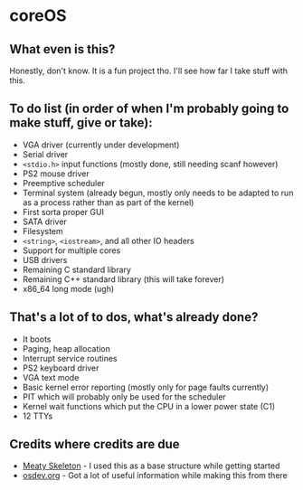 # coreOS
## What even is this?
Honestly, don't know. It is a fun project tho. I'll see how far I take stuff with this.

## To do list (in order of when I'm probably going to make stuff, give or take):
- VGA driver (currently under development)
- Serial driver
- `<stdio.h>` input functions (mostly done, still needing scanf however)
- PS2 mouse driver
- Preemptive scheduler
- Terminal system (already begun, mostly only needs to be adapted to run as a process rather than as part of the kernel)
- First sorta proper GUI
- SATA driver
- Filesystem
- `<string>`, `<iostream>`, and all other IO headers
- Support for multiple cores
- USB drivers
- Remaining C standard library
- Remaining C++ standard library (this will take forever)
- x86_64 long mode (ugh)

## That's a lot of to dos, what's already done?
- It boots
- Paging, heap allocation
- Interrupt service routines
- PS2 keyboard driver
- VGA text mode
- Basic kernel error reporting (mostly only for page faults currently)
- PIT which will probably only be used for the scheduler
- Kernel wait functions which put the CPU in a lower power state (C1)
- 12 TTYs

## Credits where credits are due
- [Meaty Skeleton](https://gitlab.com/sortie/meaty-skeleton) - I used this as a base structure while getting started
- [osdev.org](https://wiki.osdev.org/) - Got a lot of useful information while making this from there
